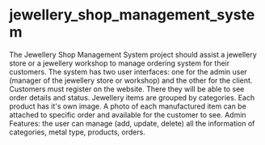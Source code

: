 # jewellery_shop_management_system
The Jewellery Shop Management System project should assist a jewellery store or a jewellery workshop to manage ordering system for their customers. The system has two user interfaces: one for the admin user (manager of the jewellery store or workshop) and the other for the client. Customers must register on the website. There they will be able to see order details and status. 
Jewellery items are grouped by categories. Each product has it's own image. A photo of each manufactured item can be attached to specific order and available for the customer to see.
Admin Features: the user can manage (add, update, delete) all the information of categories, metal type, products, orders.

